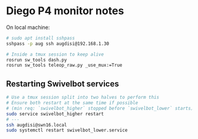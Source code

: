 # Diego P4 monitor notes

On local machine:
```bash
# sudo apt install sshpass
sshpass -p aug ssh augdisi@192.168.1.30

# Inside a tmux session to keep alive
rosrun sw_tools dash.py
rosrun sw_tools teleop_raw.py _use_mux:=True
```

## Restarting Swivelbot services
```bash
# Use a tmux session split into two halves to perform this
# Ensure both restart at the same time if possible
# (min req: `swivelbot_higher` stopped before `swivelbot_lower` starts)
sudo service swivelbot_higher restart
# ---
ssh augdisi@swn16.local
sudo systemctl restart swivelbot_lower.service

```
